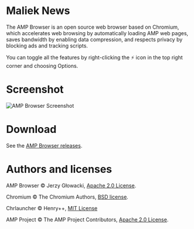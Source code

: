 # Maliek News

The AMP Browser is an open source web browser based on Chromium, which accelerates web browsing by automatically loading AMP web pages, saves bandwidth by enabling data compression, and respects privacy by blocking ads and tracking scripts.

You can toggle all the features by right-clicking the ⚡ icon in the top right corner and choosing Options.

# Screenshot

![AMP Browser Screenshot](https://user-images.githubusercontent.com/384997/27287020-a09fdbb2-5502-11e7-9a74-5c4d7c31f484.png)

# Download

See the [AMP Browser releases](https://github.com/niutech/amp-browser/releases).

# Authors and licenses

AMP Browser &copy; Jerzy Głowacki, [Apache 2.0 License](https://www.apache.org/licenses/LICENSE-2.0).

Chromium &copy; The Chromium Authors, [BSD license](https://opensource.org/licenses/BSD-3-Clause).

Chrlauncher &copy; Henry++, [MIT License](https://opensource.org/licenses/MIT)

AMP Project &copy; The AMP Project Contributors, [Apache 2.0 License](https://www.apache.org/licenses/LICENSE-2.0).
